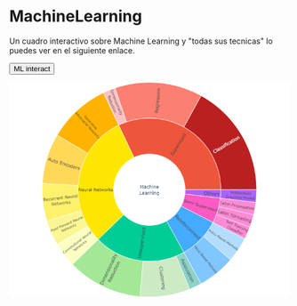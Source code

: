 # MachineLearning

Un cuadro interactivo sobre Machine Learning y "todas sus tecnicas" lo puedes ver en el siguiente enlace.

<a href="[https://www.ejemplo.com](https://chart-studio.plotly.com/~SolClover/40.embed)" target="_blank">
  <button>ML interact</button>
</a>

![Machine Learning](/imagenes/machinelearning.png)
